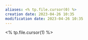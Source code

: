 ```yaml
---
aliases: <% tp.file.cursor(0) %>
creation date: 2023-04-26 10:35
modification date: 2023-04-26 10:35
---
```


<% tp.file.cursor(1) %>



